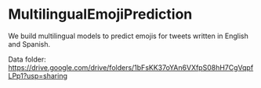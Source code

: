 # MultilingualEmojiPrediction
We build multilingual models to predict emojis for tweets written in English and Spanish.

Data folder: https://drive.google.com/drive/folders/1bFsKK37oYAn6VXfpS08hH7CgVqpfLPp1?usp=sharing
